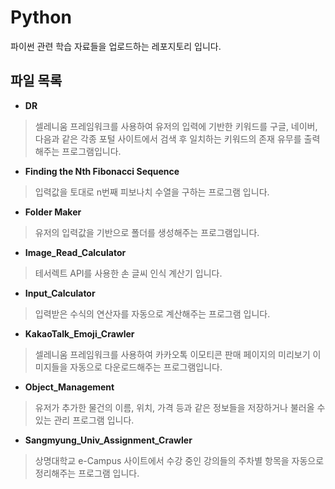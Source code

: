 # Python
파이썬 관련 학습 자료들을 업로드하는 레포지토리 입니다.

## 파일 목록

 -  **DR**
 >셀레니움 프레임워크를 사용하여 유저의 입력에 기반한 키워드를 구글, 네이버, 다음과 같은 각종 포털 사이트에서 검색 후 일치하는 키워드의 존재 유무를 출력해주는 프로그램입니다.

- **Finding the Nth Fibonacci Sequence**
> 입력값을 토대로 n번째 피보나치 수열을 구하는 프로그램 입니다.

- **Folder Maker**
> 유저의 입력값을 기반으로 폴더를 생성해주는 프로그램입니다.

- **Image_Read_Calculator**
> 테서렉트 API를 사용한 손 글씨 인식 계산기 입니다.

- **Input_Calculator**
> 입력받은 수식의 연산자를 자동으로 계산해주는 프로그램 입니다.

- **KakaoTalk_Emoji_Crawler**
> 셀레니움 프레임워크를 사용하여 카카오톡 이모티콘 판매 페이지의 미리보기 이미지들을 자동으로 다운로드해주는 프로그램입니다.
- **Object_Management**
> 유저가 추가한 물건의 이름, 위치, 가격 등과 같은 정보들을 저장하거나 불러올 수 있는 관리 프로그램 입니다.

- **Sangmyung_Univ_Assignment_Crawler**
> 상명대학교 e-Campus 사이트에서 수강 중인 강의들의 주차별 항목을 자동으로 정리해주는 프로그램 입니다.
